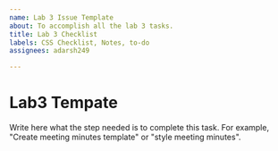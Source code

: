 ```yaml
---
name: Lab 3 Issue Template
about: To accomplish all the lab 3 tasks.
title: Lab 3 Checklist
labels: CSS Checklist, Notes, to-do
assignees: adarsh249

---
```


# Lab3 Tempate
Write here what the step needed is to complete this task. For example, "Create meeting minutes template" or "style meeting minutes".
